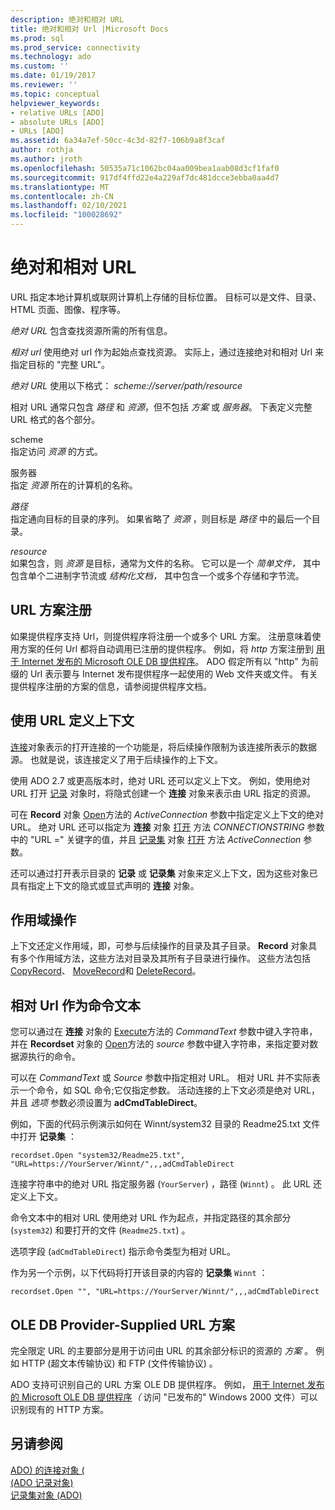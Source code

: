 ```yaml
---
description: 绝对和相对 URL
title: 绝对和相对 Url |Microsoft Docs
ms.prod: sql
ms.prod_service: connectivity
ms.technology: ado
ms.custom: ''
ms.date: 01/19/2017
ms.reviewer: ''
ms.topic: conceptual
helpviewer_keywords:
- relative URLs [ADO]
- absolute URLs [ADO]
- URLs [ADO]
ms.assetid: 6a34a7ef-50cc-4c3d-82f7-106b9a8f3caf
author: rothja
ms.author: jroth
ms.openlocfilehash: 50535a71c1062bc04aa009bea1aab08d3cf1faf0
ms.sourcegitcommit: 917df4ffd22e4a229af7dc481dcce3ebba0aa4d7
ms.translationtype: MT
ms.contentlocale: zh-CN
ms.lasthandoff: 02/10/2021
ms.locfileid: "100028692"
---
```

# <a name="absolute-and-relative-urls"></a>绝对和相对 URL
URL 指定本地计算机或联网计算机上存储的目标位置。 目标可以是文件、目录、HTML 页面、图像、程序等。  
  
 *绝对 URL* 包含查找资源所需的所有信息。  
  
 *相对 url* 使用绝对 url 作为起始点查找资源。 实际上，通过连接绝对和相对 Url 来指定目标的 "完整 URL"。  
  
 *绝对 URL* 使用以下格式： *scheme://server/path/resource*  
  
 相对 URL 通常只包含 *路径* 和 *资源*，但不包括 *方案* 或 *服务器*。 下表定义完整 URL 格式的各个部分。  
  
 scheme  
 指定访问 *资源* 的方式。  
  
 服务器  
 指定 *资源* 所在的计算机的名称。  
  
 *路径*  
 指定通向目标的目录的序列。 如果省略了 *资源* ，则目标是 *路径* 中的最后一个目录。  
  
 *resource*  
 如果包含，则 *资源* 是目标，通常为文件的名称。 它可以是一个 *简单文件，* 其中包含单个二进制字节流或 *结构化文档，* 其中包含一个或多个存储和字节流。  
  
## <a name="url-scheme-registration"></a>URL 方案注册  
 如果提供程序支持 Url，则提供程序将注册一个或多个 URL 方案。 注册意味着使用方案的任何 Url 都将自动调用已注册的提供程序。 例如，将 *http* 方案注册到 [用于 Internet 发布的 Microsoft OLE DB 提供程序](../appendixes/microsoft-ole-db-provider-for-internet-publishing.md)。 ADO 假定所有以 "http" 为前缀的 Url 表示要与 Internet 发布提供程序一起使用的 Web 文件夹或文件。 有关提供程序注册的方案的信息，请参阅提供程序文档。  
  
## <a name="defining-context-with-a-url"></a>使用 URL 定义上下文  
 [连接](../../reference/ado-api/connection-object-ado.md)对象表示的打开连接的一个功能是，将后续操作限制为该连接所表示的数据源。 也就是说，该连接定义了用于后续操作的上下文。  
  
 使用 ADO 2.7 或更高版本时，绝对 URL 还可以定义上下文。 例如，使用绝对 URL 打开 [记录](../../reference/ado-api/record-object-ado.md) 对象时，将隐式创建一个 **连接** 对象来表示由 URL 指定的资源。  
  
 可在 **Record** 对象 [Open](../../reference/ado-api/open-method-ado-record.md)方法的 *ActiveConnection* 参数中指定定义上下文的绝对 URL。 绝对 URL 还可以指定为 **连接** 对象 [打开](../../reference/ado-api/open-method-ado-connection.md) 方法 *CONNECTIONSTRING* 参数中的 "URL =" 关键字的值，并且 [记录集](../../reference/ado-api/recordset-object-ado.md) 对象 [打开](../../reference/ado-api/open-method-ado-recordset.md) 方法 *ActiveConnection* 参数。  
  
 还可以通过打开表示目录的 **记录** 或 **记录集** 对象来定义上下文，因为这些对象已具有指定上下文的隐式或显式声明的 **连接** 对象。  
  
## <a name="scoped-operations"></a>作用域操作  
 上下文还定义作用域，即，可参与后续操作的目录及其子目录。 **Record** 对象具有多个作用域方法，这些方法对目录及其所有子目录进行操作。 这些方法包括 [CopyRecord](../../reference/ado-api/copyrecord-method-ado.md)、 [MoveRecord](../../reference/ado-api/moverecord-method-ado.md)和 [DeleteRecord](../../reference/ado-api/deleterecord-method-ado.md)。  
  
## <a name="relative-urls-as-command-text"></a>相对 Url 作为命令文本  
 您可以通过在 **连接** 对象的 [Execute](../../reference/ado-api/execute-method-ado-connection.md)方法的 *CommandText* 参数中键入字符串，并在 **Recordset** 对象的 [Open](../../reference/ado-api/open-method-ado-recordset.md)方法的 *source* 参数中键入字符串，来指定要对数据源执行的命令。  
  
 可以在 *CommandText* 或 *Source* 参数中指定相对 URL。 相对 URL 并不实际表示一个命令，如 SQL 命令;它仅指定参数。 活动连接的上下文必须是绝对 URL，并且 *选项* 参数必须设置为 **adCmdTableDirect**。  
  
 例如，下面的代码示例演示如何在 Winnt/system32 目录的 Readme25.txt 文件中打开 **记录集** ：  
  
```  
recordset.Open "system32/Readme25.txt", "URL=https://YourServer/Winnt/",,,adCmdTableDirect  
```  
  
 连接字符串中的绝对 URL 指定服务器 (`YourServer`) ，路径 (`Winnt`) 。 此 URL 还定义上下文。  
  
 命令文本中的相对 URL 使用绝对 URL 作为起点，并指定路径的其余部分 (`system32`) 和要打开的文件 (`Readme25.txt`) 。  
  
 选项字段 (`adCmdTableDirect`) 指示命令类型为相对 URL。  
  
 作为另一个示例，以下代码将打开该目录的内容的 **记录集** `Winnt` ：  
  
```  
recordset.Open "", "URL=https://YourServer/Winnt/",,,adCmdTableDirect  
```  
  
## <a name="ole-db-provider-supplied-url-schemes"></a>OLE DB Provider-Supplied URL 方案  
 完全限定 URL 的主要部分是用于访问由 URL 的其余部分标识的资源的 *方案* 。 例如 HTTP (超文本传输协议) 和 FTP (文件传输协议) 。  
  
 ADO 支持可识别自己的 URL 方案 OLE DB 提供程序。 例如， [用于 Internet 发布的 Microsoft OLE DB 提供程序](../appendixes/microsoft-ole-db-provider-for-internet-publishing.md)*（* 访问 "已发布的" Windows 2000 文件）可以识别现有的 HTTP 方案。  
  
## <a name="see-also"></a>另请参阅  
 [ADO) 的连接对象 (](../../reference/ado-api/connection-object-ado.md)   
 [ (ADO 记录对象) ](../../reference/ado-api/record-object-ado.md)   
 [记录集对象 (ADO)](../../reference/ado-api/recordset-object-ado.md)